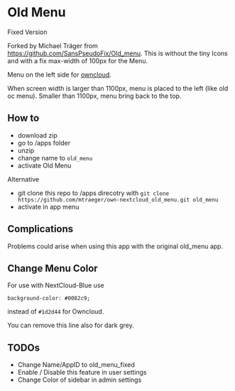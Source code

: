 Old Menu
===========

Fixed Version

Forked by Michael Träger from https://github.com/SansPseudoFix/Old_menu. This is without the tiny Icons and with a fix max-width of 100px for the Menu.


Menu on the left side for [owncloud](http://owncloud.org/).

When screen width is larger than 1100px, menu is placed to the left (like old oc menu). Smaller than 1100px, menu bring back
to the top.

## How to

* download zip
* go to /apps folder
* unzip
* change name to `old_menu`
* activate Old Menu

Alternative
* git clone this repo to /apps direcotry with `git clone https://github.com/mtraeger/own-nextcloud_old_menu.git old_menu`
* activate in app menu

## Complications

Problems could arise when using this app with the original old_menu app.

## Change Menu Color

For use with NextCloud-Blue use 
```
background-color: #0082c9; 
```
instead of `#1d2d44` for Owncloud.

You can remove this line also for dark grey.


## TODOs

* Change Name/AppID to old_menu_fixed
* Enable / Disable this feature in user settings 
* Change Color of sidebar in admin settings

